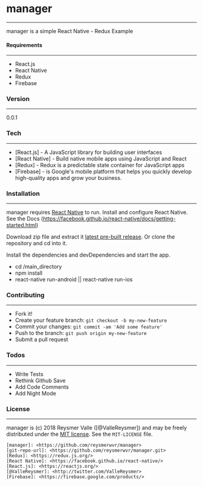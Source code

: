 # manager
***
manager is a simple React Native - Redux Example

#### Requirements
***
  - React.js 
  - React Native
  - Redux
  - Firebase

### Version
***
0.0.1

### Tech
***

* [React.js] - A JavaScript library for building user interfaces
* [React Native] - Build native mobile apps using JavaScript and React
* [Redux] - Redux is a predictable state container for JavaScript apps
* [Firebase] - is Google's mobile platform that helps you quickly develop high-quality apps and grow your business.

### Installation
 ***
 
manager requires [React Native](https://facebook.github.io/react-native/) to run.
Install and configure React Native. See the Docs (https://facebook.github.io/react-native/docs/getting-started.html)
 
 Download zip file and extract it [latest pre-built release](https://github.com/reysmerwvr/manager). Or clone the repository and cd into it.
 
 Install the dependencies and devDependencies and start the app.
 
 - cd /main_directory
 - npm install
 - react-native run-android || react-native run-ios

 ### Contributing
 ***
 - Fork it!
 - Create your feature branch:  `git checkout -b my-new-feature`
 - Commit your changes: `git commit -am 'Add some feature'`
 - Push to the branch: `git push origin my-new-feature`
 - Submit a pull request
 
 ### Todos
 ***
  - Write Tests
  - Rethink Github Save
  - Add Code Comments
  - Add Night Mode
 
 ### License
 ***
 manager is (c) 2018 Reysmer Valle ([@ValleReysmer]) and may be freely distributed under the [MIT license](http://opensource.org/licenses/MIT). See the `MIT-LICENSE` file.
 
 [//]: # (These are reference links used in the body of this note and get stripped out when the markdown processor does its job. There is no need to format nicely because it shouldn't be seen. Thanks SO - http://stackoverflow.com/questions/4823468/store-comments-in-markdown-syntax)
 
    [manager]: <https://github.com/reysmerwvr/manager>
    [git-repo-url]: <https://github.com/reysmerwvr/manager.git>
    [Redux]: <https://redux.js.org/>
    [React Native]: <https://facebook.github.io/react-native/>
    [React.js]: <https://reactjs.org/>
    [@ValleReysmer]: <http://twitter.com/ValleReysmer>
    [Firebase]: <https://firebase.google.com/products/>
